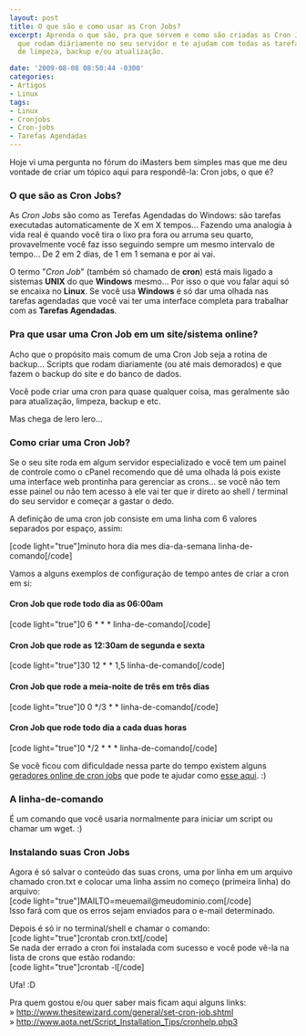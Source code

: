```yaml
---
layout: post
title: O que são e como usar as Cron Jobs?
excerpt: Aprenda o que são, pra que servem e como são criadas as Cron Jobs, tarefas
  que rodam diáriamente no seu servidor e te ajudam com todas as tarefas automáticas
  de limpeza, backup e/ou atualização.

date: '2009-08-08 08:50:44 -0300'
categories:
- Artigos
- Linux
tags:
- Linux
- Cronjobs
- Cron-jobs
- Tarefas Agendadas
---
```

<p>Hoje vi uma pergunta no fórum do iMasters bem simples mas que me deu vontade de criar um tópico aqui para respondê-la: <span class="removed_link" title="http://forum.imasters.uol.com.br/index.php?/topic/357214-cron-jobs-o-que-e/">Cron jobs, o que é?</span></p>
<h3>O que são as Cron Jobs?</h3>
<p>As <em>Cron Jobs</em> são como as Terefas Agendadas do Windows: são tarefas executadas automaticamente de X em X tempos... Fazendo uma analogia à vida real é quando você tira o lixo pra fora ou arruma seu quarto, provavelmente você faz isso seguindo sempre um mesmo intervalo de tempo... De 2 em 2 dias, de 1 em 1 semana e por ai vai.</p>
<p>O termo "<em>Cron Job</em>" (também só chamado de <strong>cron</strong>) está mais ligado a sistemas <strong>UNIX</strong> do que <strong>Windows</strong> mesmo... Por isso o que vou falar aqui só se encaixa no <strong>Linux</strong>. Se você usa <strong>Windows</strong> é só dar uma olhada nas tarefas agendadas que você vai ter uma interface completa para trabalhar com as <strong>Tarefas Agendadas</strong>.</p>
<h3>Pra que usar uma Cron Job em um site/sistema online?</h3>
<p>Acho que o propósito mais comum de uma Cron Job seja a rotina de backup... Scripts que rodam diariamente (ou até mais demorados) e que fazem o backup do site e do banco de dados.</p>
<p>Você pode criar uma cron para quase qualquer coisa, mas geralmente são para atualização, limpeza, backup e etc.</p>
<p>Mas chega de lero lero...</p>
<h3>Como criar uma Cron Job?</h3>
<p>Se o seu site roda em algum servidor especializado e você tem um painel de controle como o cPanel recomendo que dê uma olhada lá pois existe uma interface web prontinha para gerenciar as crons... se você não tem esse painel ou não tem acesso à ele vai ter que ir direto ao shell / terminal do seu servidor e começar a gastar o dedo.</p>
<p>A definição de uma cron job consiste em uma linha com 6 valores separados por espaço, assim:</p>
<p>[code light="true"]minuto hora dia mes dia-da-semana linha-de-comando[/code]</p>
<p>Vamos a alguns exemplos de configuração de tempo antes de criar a cron em si:</p>
<h4>Cron Job que rode todo dia as 06:00am</h4>
<p>[code light="true"]0 6 * * * linha-de-comando[/code]</p>
<h4>Cron Job que rode as 12:30am de segunda e sexta</h4>
<p>[code light="true"]30 12 * * 1,5 linha-de-comando[/code]</p>
<h4>Cron Job que rode a meia-noite de três em três dias</h4>
<p>[code light="true"]0 0 */3 * * linha-de-comando[/code]</p>
<h4>Cron Job que rode todo dia a cada duas horas</h4>
<p>[code light="true"]0 */2 * * * linha-de-comando[/code]</p>
<p>Se você ficou com dificuldade nessa parte do tempo existem alguns <a href="http://www.google.com.br/search?q=cron+job+generator" target="_blank">geradores online de cron jobs</a> que pode te ajudar como <a href="http://www.generateit.net/cron-job/" target="_blank">esse aqui</a>. :)</p>
<p></p>
<h3>A linha-de-comando</h3>
<p>É um comando que você usaria normalmente para iniciar um script ou chamar um wget. :)</p>
<h3>Instalando suas Cron Jobs</h3>
<p>Agora é só salvar o conteúdo das suas crons, uma por linha em um arquivo chamado cron.txt e colocar uma linha assim no começo (primeira linha) do arquivo:<br />
[code light="true"]MAILTO=meuemail@meudominio.com[/code]<br />
Isso fará com que os erros sejam enviados para o e-mail determinado.</p>
<p>Depois é só ir no terminal/shell e chamar o comando:<br />
[code light="true"]crontab cron.txt[/code]<br />
Se nada der errado a cron foi instalada com sucesso e você pode vê-la na lista de crons que estão rodando:<br />
[code light="true"]crontab -l[/code]</p>
<p>Ufa! :D</p>
<p>Pra quem gostou e/ou quer saber mais ficam aqui alguns links:<br />
» <a href="http://www.thesitewizard.com/general/set-cron-job.shtml" target="_blank">http://www.thesitewizard.com/general/set-cron-job.shtml</a><br />
» <a href="http://www.aota.net/Script_Installation_Tips/cronhelp.php3" target="_blank">http://www.aota.net/Script_Installation_Tips/cronhelp.php3</a></p>
